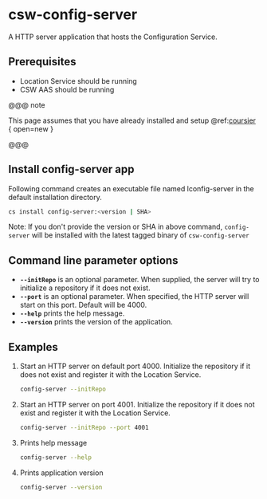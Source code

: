 # csw-config-server

A HTTP server application that hosts the Configuration Service.
  
## Prerequisites

- Location Service should be running
- CSW AAS should be running

@@@ note

This page assumes that you have already installed and setup @ref:[coursier](csinstallation.md) { open=new }

@@@

## Install config-server app

Following command creates an executable file named lconfig-server in the default installation directory.

```bash
cs install config-server:<version | SHA>
```

Note: If you don't provide the version or SHA in above command, `config-server` will be installed with the latest tagged binary of `csw-config-server`

## Command line parameter options

* **`--initRepo`** is an optional parameter. When supplied, the server will try to initialize a repository if it does not exist.
* **`--port`** is an optional parameter. When specified, the HTTP server will start on this port. Default will be 4000.
* **`--help`** prints the help message.
* **`--version`** prints the version of the application.

## Examples

1.  Start an HTTP server on default port 4000. Initialize the repository if it does not exist and register it with the Location Service.
    ```bash
    config-server --initRepo
    ```  

2.  Start an HTTP server on port 4001. Initialize the repository if it does not exist and register it with the Location Service.     
    ```bash
    config-server --initRepo --port 4001
    ```  

3.  Prints help message
    ```bash
    config-server --help
    ```  

4. Prints application version
    ```bash
    config-server --version
    ```
